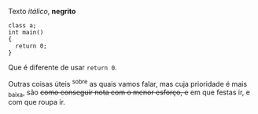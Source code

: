 Texto _itálico_, **negrito**

```
class a;
int main()
{
  return 0;
}
```

Que é diferente de usar `return 0`.

Outras coisas úteis <sup>sobre</sup> as quais vamos falar, mas cuja prioridade é mais <sub>baixa</sub>, são ~~como conseguir nota com o menor esforço, e~~ em que festas ir, e com que roupa ir.